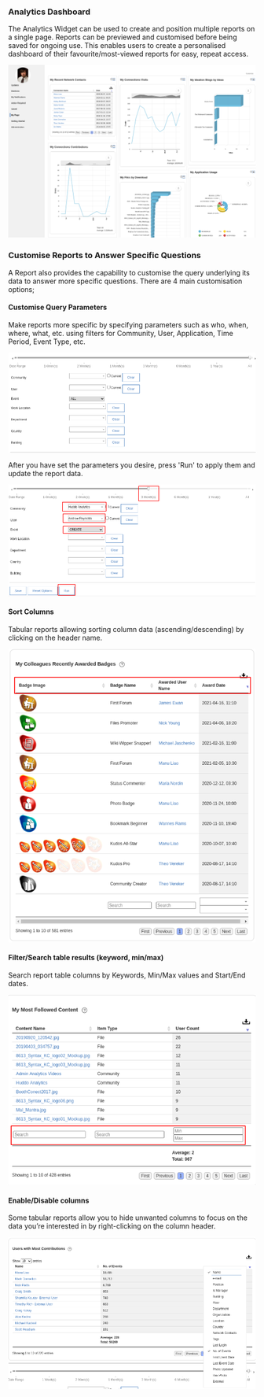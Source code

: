 
### Analytics Dashboard

The Analytics Widget can be used to create and position multiple reports on a single page. Reports can be previewed and customised before being saved for ongoing use.
This enables users to create a personalised dashboard of their favourite/most-viewed reports for easy, repeat access.

![dashboard](dashboard.png)

### Customise Reports to Answer Specific Questions

A Report also provides the capability to customise the query underlying its data to answer more specific questions. There are 4 main customisation options;

#### Customise Query Parameters
Make reports more specific by specifying parameters such as who, when, where,
what, etc. using filters for Community, User, Application, Time Period, Event Type,
etc.

![query blank](query-blank.png)

After you have set the parameters you desire, press 'Run' to apply them and update the report data.

![query set](query-set.png)

#### Sort Columns
Tabular reports allowing sorting column data (ascending/descending) by clicking on the header name.

![column sort](column-sort.png)

#### Filter/Search table results (keyword, min/max)
Search report table columns by Keywords, Min/Max values and Start/End dates.

![filter](filter.png)

#### Enable/Disable columns
Some tabular reports allow you to hide unwanted columns to focus on the data you’re interested in by right-clicking on the column header.

![hide-columns](hide-columns.png)